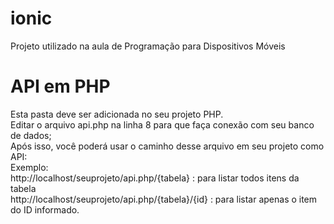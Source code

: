 # ionic
Projeto utilizado na aula de Programação para Dispositivos Móveis

# API em PHP
Esta pasta deve ser adicionada no seu projeto PHP.<br/>
Editar o arquivo api.php na linha 8 para que faça conexão com seu banco de dados;<br/>
Após isso, você poderá usar o caminho desse arquivo em seu projeto como API:<br/>
Exemplo:<br/>
http://localhost/seuprojeto/api.php/{tabela} : para listar todos itens da tabela<br/>
http://localhost/seuprojeto/api.php/{tabela}/{id} : para listar apenas o item do ID informado.<br/>
